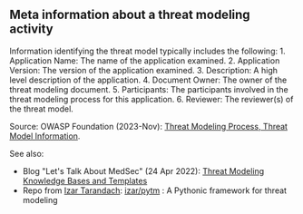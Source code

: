## Meta information about a threat modeling activity

<quote>
Information identifying the threat model typically includes the following:
1. Application Name: The name of the application examined.
2. Application Version: The version of the application examined.
3. Description: A high level description of the application.
4. Document Owner: The owner of the threat modeling document.
5. Participants: The participants involved in the threat modeling process for this application.
6. Reviewer: The reviewer(s) of the threat model.
</quote>

Source: OWASP Foundation (2023-Nov): [Threat Modeling Process, Threat Model Information](https://owasp.org/www-community/Threat_Modeling_Process#threat-model-information).

See also:
* Blog "Let's Talk About MedSec" (24 Apr 2022): [Threat Modeling Knowledge Bases and Templates](https://tmart234.github.io/threat-model-template/)
* Repo from [Izar Tarandach](https://owasp.org/www-board-candidates/2023/izar_tarandach): [izar/pytm](https://github.com/izar/pytm) : A Pythonic framework for threat modeling
